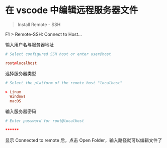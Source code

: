 # 在 vscode 中编辑远程服务器文件

> Install Remote - SSH

F1 > Remote-SSH: Connect to Host...

输入用户名与服务器地址

```conf
# Select configured SSH host or enter user@host

root@localhost
```

选择服务器类型

```conf
# Select the platform of the remote host "localhost"

> Linux
  Windows
  macOS
```

输入服务器密码

```conf
# Enter password for root@localhost

******
```

显示 Connected to remote 后，点击 Open Folder，输入路径就可以编辑文件了
